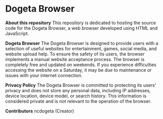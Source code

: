 # Dogeta Browser
**About this repository**
This repository is dedicated to hosting the source code for the Dogeta Browser, a web browser developed using HTML and JavaScript.

**Dogeta Browser**
The Dogeta Browser is designed to provide users with a selection of useful websites for entertainment, games, social media, and website upload help. To ensure the safety of its users, the browser implements a manual website acceptance process. The browser is completely free and updated on weekends. If you experience difficulties accessing the website on a Saturday, it may be due to maintenance or issues with your internet connection.

**Privacy Policy**
The Dogeta Browser is committed to protecting its users' privacy and does not store any personal data, including IP addresses, device location, device model, or search history. This information is considered private and is not relevant to the operation of the browser.

**Contributors**
ncdogeta (Creator)